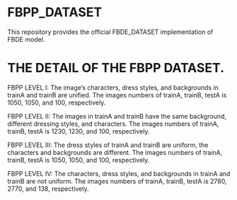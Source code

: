 # FBPP_DATASET
This repository provides the official FBDE_DATASET implementation of FBDE model.

# THE DETAIL OF THE FBPP DATASET.

FBPP LEVEL I: The image’s characters, dress styles, and backgrounds in trainA and trainB are unified. The images numbers of trainA, trainB, testA is 1050, 1050, and 100, respectively.

FBPP LEVEL II: The images in trainA and trainB have the same background, different dressing styles, and characters. The images numbers of trainA, trainB, testA is 1230, 1230, and 100, respectively.

FBPP LEVEL III: The dress styles of trainA and trainB are uniform, the characters and backgrounds are different. The images numbers of trainA, trainB, testA is 1050, 1050, and 100, respectively.

FBPP LEVEL IV: The characters, dress styles, and backgrounds in trainA and trainB are not uniform. The images numbers of trainA, trainB, testA is 2780, 2770, and 138, respectively.
